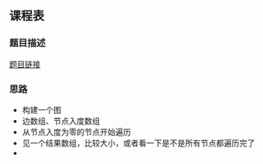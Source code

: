 ## 课程表

### 题目描述

[题目链接](https://leetcode.cn/problems/course-schedule/submissions/443065110/)


### 思路

- 构建一个图
- 边数组、节点入度数组
- 从节点入度为零的节点开始遍历
- 见一个结果数组，比较大小，或者看一下是不是所有节点都遍历完了
- 
